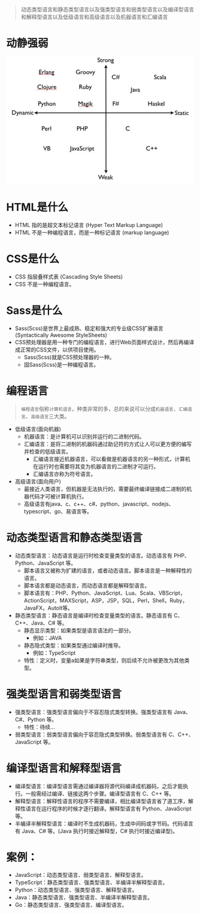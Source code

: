 > 动态类型语言和静态类型语言以及强类型语言和弱类型语言以及编译型语言和解释型语言以及低级语言和高级语言以及机器语言和汇编语言

# 动静强弱
![图片加载中...](./images/动静强弱.jpg)

# HTML是什么
* HTML 指的是超文本标记语言 (Hyper Text Markup Language)
* HTML 不是一种编程语言，而是一种标记语言 (markup language)

# CSS是什么
* CSS 指层叠样式表 (Cascading Style Sheets)
* CSS 不是一种编程语言。

# Sass是什么
* Sass(Scss)是世界上最成熟、稳定和强大的专业级CSS扩展语言 (Syntactically Awesome StyleSheets)
* CSS预处理器是用一种专门的编程语言，进行Web页面样式设计，然后再编译成正常的CSS文件，以供项目使用。
  - Sass(Scss)就是CSS预处理器的一种。
  - 固Sass(Scss)是一种编程语言。

# 编程语言
> `编程语言`俗称`计算机语言`，种类非常的多，总的来说可以分成`机器语言`、`汇编语言`、`高级语言`三大类。
* 低级语言(面向机器)
  - 机器语言：是计算机可以识别并运行的二进制代码。
  - 汇编语言：是将二进制的机器码通过助记符的方式让人可以更方便的编写并检查的低级语言。
      - 汇编语言接近机器语言，可以看做是机器语言的另一种形式，计算机在运行时也需要将其变为机器语言的二进制才可运行。
      - 汇编语言亦称为符号语言。
* 高级语言(面向用户)
    - 最接近人类语言，但机器是无法执行的，需要最终编译链接成二进制的机器代码才可被计算机执行。
    - 高级语言有java、c、c++、c#、python、javascript、nodejs、typescript、go、易语言等。

# 动态类型语言和静态类型语言
* 动态类型语言：动态语言是运行时检查变量类型的语言。动态语言有 PHP、Python、JavaScript 等。
    - 脚本语言又被称为扩建的语言，或者动态语言。脚本语言是一种解释性的语言。
    - 脚本语言都是动态语言，而动态语言都是解释型语言。
    - 脚本语言有：PHP、Python、JavaScript、Lua、Scala、VBScript，ActionScript，MAXScript，ASP，JSP，SQL，Perl，Shell，Ruby，JavaFX，AutoIt等。
* 静态类型语言：静态语言是编译时检查变量类型的语言。静态语言有 C、C++、Java、C# 等。
  - 静态显示类型：如果类型是语言语法的一部分。
    - 例如：JAVA
  - 静态隐式类型：如果类型通过编译时推导。
    - 例如：TypeScript
  - 特性：定义时，变量a如果是字符串类型，则后续不允许被更改为其他类型。

# 强类型语言和弱类型语言
* 强类型语言：强类型语言偏向于不容忍隐式类型转换。强类型语言有 Java、C#、Python 等。
    - 特性：待续...
* 弱类型语言：弱类型语言偏向于容忍隐式类型转换。弱类型语言有 C、C++、JavaScript 等。

# 编译型语言和解释型语言
* 编译型语言：编译型语言需通过编译器将源代码编译成机器码，之后才能执行。一般需经过编译、链接这两个步骤。编译型语言有 C、C++ 等。
* 解释型语言：解释性语言的程序不需要编译，相比编译型语言省了道工序，解释性语言在运行程序的时候才逐行翻译。解释型语言有 Python、JavaScript 等。
* 半编译半解释型语言：编译时不生成机器码，生成中间码或字节码。代码语言有 Java、C# 等。(Java 执行时接近解释型，C# 执行时接近编译型)。

# 案例：
* JavaScript：动态类型语言、弱类型语言、解释型语言。
* TypeScript：静态类型语言、强类型语言、半编译半解释型语言。
* Python：动态类型语言、强类型语言、解释型语言。
* Java：静态类型语言、强类型语言、半编译半解释型语言。
* Go：静态类型语言、强类型语言、编译型语言。
